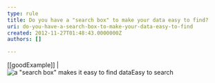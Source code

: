 ```yaml
---
type: rule
title: Do you have a "search box" to make your data easy to find?
uri: do-you-have-a-search-box-to-make-your-data-easy-to-find
created: 2012-11-27T01:48:43.0000000Z
authors: []

---
```


[[goodExample]]
| ![a "search box" makes it easy to find data![Easy to search](win8search.jpg)](../assets/EasySearch.png)

